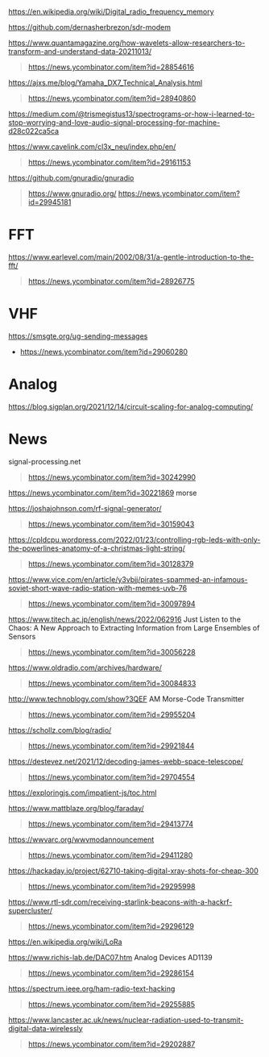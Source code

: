 https://en.wikipedia.org/wiki/Digital_radio_frequency_memory

https://github.com/dernasherbrezon/sdr-modem

https://www.quantamagazine.org/how-wavelets-allow-researchers-to-transform-and-understand-data-20211013/
> https://news.ycombinator.com/item?id=28854616

https://ajxs.me/blog/Yamaha_DX7_Technical_Analysis.html
> https://news.ycombinator.com/item?id=28940860

https://medium.com/@trismegistus13/spectrograms-or-how-i-learned-to-stop-worrying-and-love-audio-signal-processing-for-machine-d28c022ca5ca

https://www.cavelink.com/cl3x_neu/index.php/en/
> https://news.ycombinator.com/item?id=29161153

https://github.com/gnuradio/gnuradio
> https://www.gnuradio.org/
> https://news.ycombinator.com/item?id=29945181

# FFT
https://www.earlevel.com/main/2002/08/31/a-gentle-introduction-to-the-fft/
> https://news.ycombinator.com/item?id=28926775

# VHF
https://smsgte.org/ug-sending-messages
* https://news.ycombinator.com/item?id=29060280

# Analog
https://blog.sigplan.org/2021/12/14/circuit-scaling-for-analog-computing/

# News
signal-processing.net
> https://news.ycombinator.com/item?id=30242990

https://news.ycombinator.com/item?id=30221869 morse

https://joshajohnson.com/rf-signal-generator/
> https://news.ycombinator.com/item?id=30159043

https://cpldcpu.wordpress.com/2022/01/23/controlling-rgb-leds-with-only-the-powerlines-anatomy-of-a-christmas-light-string/
> https://news.ycombinator.com/item?id=30128379

https://www.vice.com/en/article/y3vbjj/pirates-spammed-an-infamous-soviet-short-wave-radio-station-with-memes-uvb-76
> https://news.ycombinator.com/item?id=30097894

https://www.titech.ac.jp/english/news/2022/062916 Just Listen to the Chaos: A New Approach to Extracting Information from Large Ensembles of Sensors
> https://news.ycombinator.com/item?id=30056228

https://www.oldradio.com/archives/hardware/
> https://news.ycombinator.com/item?id=30084833

http://www.technoblogy.com/show?3QEF AM Morse-Code Transmitter
> https://news.ycombinator.com/item?id=29955204

https://schollz.com/blog/radio/
> https://news.ycombinator.com/item?id=29921844

https://destevez.net/2021/12/decoding-james-webb-space-telescope/
> https://news.ycombinator.com/item?id=29704554

https://exploringjs.com/impatient-js/toc.html

https://www.mattblaze.org/blog/faraday/
> https://news.ycombinator.com/item?id=29413774

https://wwvarc.org/wwvmodannouncement
> https://news.ycombinator.com/item?id=29411280

https://hackaday.io/project/62710-taking-digital-xray-shots-for-cheap-300
> https://news.ycombinator.com/item?id=29295998

https://www.rtl-sdr.com/receiving-starlink-beacons-with-a-hackrf-supercluster/
> https://news.ycombinator.com/item?id=29296129

https://en.wikipedia.org/wiki/LoRa

https://www.richis-lab.de/DAC07.htm Analog Devices AD1139
> https://news.ycombinator.com/item?id=29286154

https://spectrum.ieee.org/ham-radio-text-hacking
> https://news.ycombinator.com/item?id=29255885

https://www.lancaster.ac.uk/news/nuclear-radiation-used-to-transmit-digital-data-wirelessly
> https://news.ycombinator.com/item?id=29202887